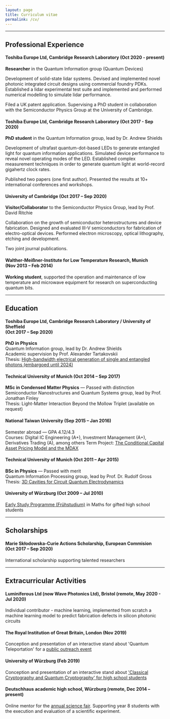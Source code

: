 ```yaml
---
layout: page
title: Curriculum vitae
permalink: /cv/
---
```

---  
## Professional Experience

#### Toshiba Europe Ltd, Cambridge Research Laboratory (Oct 2020 - present)
**Researcher** in the Quantum Information group (Quantum Devices)

Development of solid-state lidar systems. Devised and implemented novel photonic integrated circuit designs using commercial foundry PDKs. Established a lidar experimental test suite and implemented and performed numerical modelling to simulate lidar performance.

Filed a UK patent application. Supervising a PhD student in collaboration with the Semiconductor Physics Group at the University of Cambridge.

#### Toshiba Europe Ltd, Cambridge Research Laboratory (Oct 2017 - Sep 2020)
**PhD student** in the Quantum Information group, lead by Dr. Andrew Shields  

Development of ultrafast quantum-dot-based LEDs to generate entangled light for quantum information applications.
Simulated device performance to reveal novel operating modes of the LED.
Established complex measurement techniques in order to generate quantum light at world-record gigahertz clock rates.

Published two papers (one first author). Presented the results at 10+ international conferences and workshops.

#### University of Cambridge (Oct 2017 – Sep 2020)
**Visitor/Collaborator** to the Semiconductor Physics Group, lead by Prof. David Ritchie

Collaboration on the growth of semiconductor heterostructures and device fabrication.
Designed and evaluated III-V semiconductors for fabrication of electro-optical devices.
Performed electron microscopy, optical lithography, etching and development.

Two joint journal publications.

#### Walther-Meißner-Institute for Low Temperature Research, Munich <br/>(Nov 2013 – Feb 2014)
**Working student**, supported the operation and maintenance of low temperature and microwave equipment for research on superconducting quantum bits.

---
## Education
#### Toshiba Europe Ltd, Cambridge Research Laboratory / University of Sheffield <br/>(Oct 2017 – Sep 2020)
**PhD in Physics**  
Quantum Information group, lead by Dr. Andrew Shields  
Academic supervision by Prof. Alexander Tartakovskii  
Thesis: [High-bandwidth electrical generation of single and entangled photons (embargoed until 2024)](https://etheses.whiterose.ac.uk/32022/)

#### Technical University of Munich (Oct 2014 – Sep 2017)
**MSc in Condensed Matter Physics** — Passed with distinction  
Semiconductor Nanostructures and Quantum Systems group, lead by Prof. Jonathan Finley  
Thesis: Light-Matter Interaction Beyond the Mollow Triplet (available on request)

#### National Taiwan University (Sep 2015 – Jan 2016)
Semester abroad — GPA 4.12/4.3  
Courses: Digital IC Engineering (A+), Investment Management (A+), Derivatives Trading (A), among others
Term Project: [The Conditional Capital Asset Pricing Model and the MDAX](https://www.jramueller.com/files/JonathanMueller_Conditional_CAPM.pdf)

#### Technical University of Munich (Oct 2011 – Apr 2015)
**BSc in Physics** — Passed with merit  
Quantum  Information Processing group, lead by Prof. Dr. Rudolf	Gross  
Thesis: [3D Cavities for Circuit Quantum Electrodynamics](https://www.wmi.badw.de/fileadmin/WMI/Publications/Mueller%2CJonathan%20Bachelor%20Thesis%202014.pdf)

#### University of Würzburg (Oct 2009 – Jul 2010)
[Early Study Programme (Frühstudium)](https://www.uni-wuerzburg.de/studium/fruehstudium/startseite/) in Maths for gifted high school students

---
## Scholarships
#### Marie Skłodowska-Curie Actions Scholarship, European Commision <br/>(Oct 2017 – Sep 2020)
International scholarship supporting talented researchers

---
## Extracurricular Activities

#### Luminiferous Ltd (now Wave Photonics Ltd), Bristol (remote, May 2020 - Jul 2020)
Individual contributor - machine learning, implemented from scratch a machine learning model to predict fabrication defects in silicon photonic circuits

#### The Royal Institution of Great Britain, London (Nov 2019)
Conception and presentation of an interactive stand about 'Quantum Teleportation' for a [public outreach event](https://www.rigb.org/whats-on/events-2019/november/public-quantum-in-the-city)

#### University of Würzburg (Feb 2019)
Conception and presentation of an interactive stand about ['Classical Cryptography and Quantum Cryptography' for high school students](https://4photonblog.wordpress.com/2019/03/19/the-next-generation-organizing-an-outreach-event/)

#### Deutschhaus academic high school, Würzburg (remote, Dec 2014 – present)
Online mentor for the [annual science fair](https://www.deutschhaus.de/fachbereiche/naturwissenschaften/chemie/virtual-science-fair/). Supporting year 8 students with the execution and evaluation of a scientific experiment.

